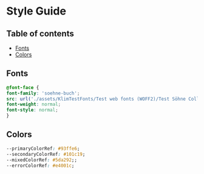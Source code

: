 # Style Guide

## Table of contents

- [Fonts](fonts)
- [Colors](colors)

## Fonts

```CSS
@font-face {
font-family: 'soehne-buch';
src: url('./assets/KlimTestFonts/Test web fonts (WOFF2)/Test Söhne Collection/Test Söhne/test-soehne-buch.woff2') format('woff2');
font-weight: normal;
font-style: normal;
}
```

## Colors

``` CSS
--primaryColorRef: #93ffe6;
--secondaryColorRef: #101c19;
--mixedColorRef: #5da292;;
--errorColorRef: #e4001c;
```

